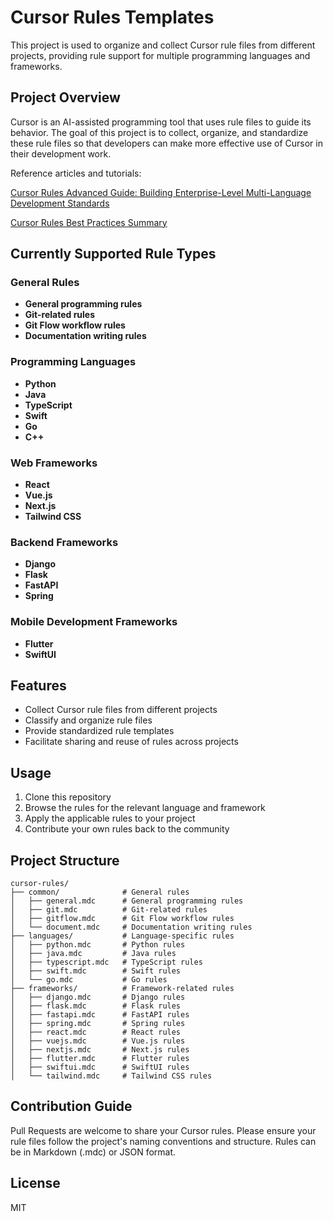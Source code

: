 # Cursor Rules Templates

This project is used to organize and collect Cursor rule files from different projects, providing rule support for multiple programming languages and frameworks.

## Project Overview

Cursor is an AI-assisted programming tool that uses rule files to guide its behavior. The goal of this project is to collect, organize, and standardize these rule files so that developers can make more effective use of Cursor in their development work.

Reference articles and tutorials:

[Cursor Rules Advanced Guide: Building Enterprise-Level Multi-Language Development Standards](https://mp.weixin.qq.com/s/rfanrMtMMuyUTwsDYmlxSg)

[Cursor Rules Best Practices Summary](https://mp.weixin.qq.com/s/-J_LwfwH9rmFy4dzEy0RXg)


## Currently Supported Rule Types

### General Rules
- **General programming rules**
- **Git-related rules**
- **Git Flow workflow rules**
- **Documentation writing rules**

### Programming Languages
- **Python**
- **Java**
- **TypeScript**
- **Swift**
- **Go**
- **C++**

### Web Frameworks
- **React**
- **Vue.js**
- **Next.js**
- **Tailwind CSS**

### Backend Frameworks
- **Django**
- **Flask**
- **FastAPI**
- **Spring**

### Mobile Development Frameworks
- **Flutter**
- **SwiftUI**

## Features

- Collect Cursor rule files from different projects
- Classify and organize rule files
- Provide standardized rule templates
- Facilitate sharing and reuse of rules across projects

## Usage

1. Clone this repository
2. Browse the rules for the relevant language and framework
3. Apply the applicable rules to your project
4. Contribute your own rules back to the community

## Project Structure

```
cursor-rules/
├── common/              # General rules
│   ├── general.mdc      # General programming rules
│   ├── git.mdc          # Git-related rules
│   ├── gitflow.mdc      # Git Flow workflow rules
│   └── document.mdc     # Documentation writing rules
├── languages/           # Language-specific rules
│   ├── python.mdc       # Python rules
│   ├── java.mdc         # Java rules
│   ├── typescript.mdc   # TypeScript rules
│   ├── swift.mdc        # Swift rules
│   └── go.mdc           # Go rules
├── frameworks/          # Framework-related rules
│   ├── django.mdc       # Django rules
│   ├── flask.mdc        # Flask rules
│   ├── fastapi.mdc      # FastAPI rules
│   ├── spring.mdc       # Spring rules
│   ├── react.mdc        # React rules
│   ├── vuejs.mdc        # Vue.js rules
│   ├── nextjs.mdc       # Next.js rules
│   ├── flutter.mdc      # Flutter rules
│   ├── swiftui.mdc      # SwiftUI rules
│   └── tailwind.mdc     # Tailwind CSS rules
```

## Contribution Guide

Pull Requests are welcome to share your Cursor rules. Please ensure your rule files follow the project's naming conventions and structure. Rules can be in Markdown (.mdc) or JSON format.

## License

MIT
